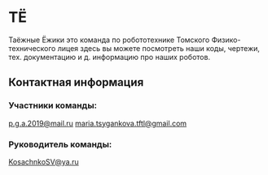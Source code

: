 # ТЁ

Таёжные Ёжики это команда по робототехнике Томского Физико-технического лицея здесь вы можете посмотреть наши коды, чертежи, тех. документацию и д. информацию про наших роботов.

## Контактная информация
### Участники команды:
<p.g.a.2019@mail.ru>
<maria.tsygankova.tftl@gmail.com>
### Руководитель команды:
<KosachnkoSV@ya.ru>

